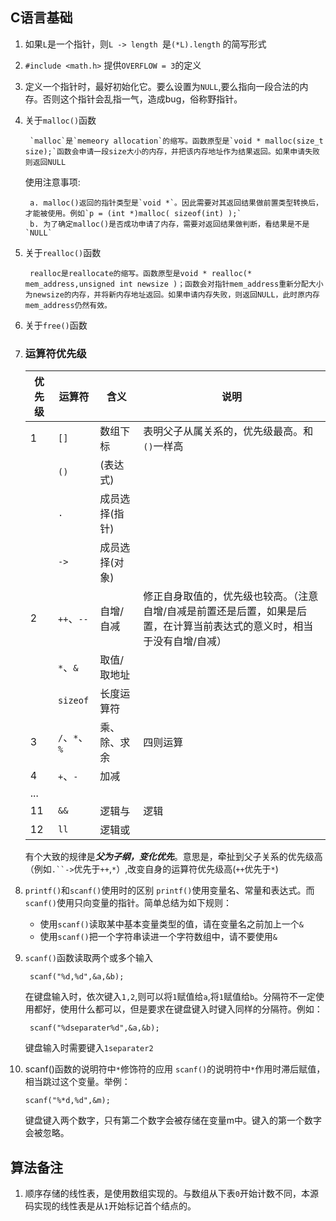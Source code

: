 ## C语言基础 ##
1. 如果`L`是一个指针，则`L -> length `是`(*L).length` 的简写形式
2. `#include <math.h>` 提供`OVERFLOW = 3`的定义
3. 定义一个指针时，最好初始化它。要么设置为`NULL`,要么指向一段合法的内存。否则这个指针会乱指一气，造成bug，俗称野指针。
4. 关于`malloc()`函数
	
		`malloc`是`memeory allocation`的缩写。函数原型是`void * malloc(size_t size);`函数会申请一段size大小的内存，并把该内存地址作为结果返回。如果申请失败则返回NULL
    使用注意事项:

	    a. malloc()返回的指针类型是`void *`。因此需要对其返回结果做前置类型转换后，才能被使用。例如`p = (int *)malloc( sizeof(int) );`
        b. 为了确定malloc()是否成功申请了内存，需要对返回结果做判断，看结果是不是`NULL` 
5. 关于`realloc()`函数
	
		realloc是reallocate的缩写。函数原型是void * realloc(* mem_address,unsigned int newsize )；函数会对指针mem_address重新分配大小为newsize的内存，并将新内存地址返回。如果申请内存失败，则返回NULL，此时原内存mem_address仍然有效。
6. 关于`free()`函数
7. 	
	### 运算符优先级

    | 优先级  | 运算符  | 含义  | 说明   |
    | ------ | ------ |------ |---- |
    | 1      | `[]`   | 数组下标      | 表明父子从属关系的，优先级最高。和`()`一样高
    |        | `()`   | (表达式)      | 
    |        |  `.`   | 成员选择(指针) | 
    |        | `->`   | 成员选择(对象) | 
    | 2      | `++`、`--`  | 自增/自减     | 修正自身取值的，优先级也较高。（注意自增/自减是前置还是后置，如果是后置，在计算当前表达式的意义时，相当于没有自增/自减）
    |        | `*`、`&`    | 取值/取地址   | 
    |        | `sizeof` | 长度运算符    | 
    | 3      | `/`、`*`、`%`| 乘、除、求余 | 四则运算
    | 4      | `+`、`-`   | 加减
    | ...    |
    | 11     | `&&` | 逻辑与  | 逻辑
    | 12     | `ll` | 逻辑或  | 

    有个大致的规律是***父为子纲，变化优先***。意思是，牵扯到父子关系的优先级高（例如`.``->`优先于`++`,`*`）,改变自身的运算符优先级高(`++`优先于`*`)
8. `printf()`和`scanf()`使用时的区别
    `printf()`使用变量名、常量和表达式。而`scanf()`使用只向变量的指针。简单总结为如下规则：
    - 使用`scanf()`读取某中基本变量类型的值，请在变量名之前加上一个`&`
    - 使用`scanf()`把一个字符串读进一个字符数组中，请不要使用`&`
9. `scanf()`函数读取两个或多个输入

        scanf("%d,%d",&a,&b);

    在键盘输入时，依次键入`1,2`,则可以将`1`赋值给`a`,将`1`赋值给`b`。分隔符不一定使用都好，使用什么都可以，但是要求在键盘键入时键入同样的分隔符。例如：

        scanf("%dseparater%d",&a,&b);

    键盘输入时需要键入`1separater2`    
10. scanf()函数的说明符中`*`修饰符的应用
    `scanf()`的说明符中`*`作用时滞后赋值，相当跳过这个变量。举例：

        scanf("%*d,%d",&m);
    
    键盘键入两个数字，只有第二个数字会被存储在变量m中。键入的第一个数字会被忽略。

    


## 算法备注 ##

1. 顺序存储的线性表，是使用数组实现的。与数组从下表`0`开始计数不同，本源码实现的线性表是从`1`开始标记首个结点的。
